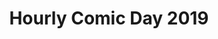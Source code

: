---
layout: story
title: Hourly Comic Day 2019
image: /assets/comics/2019-1
imageType: .png
pageNumber: 1
baseurl: /hourlies
numPages: 6
---